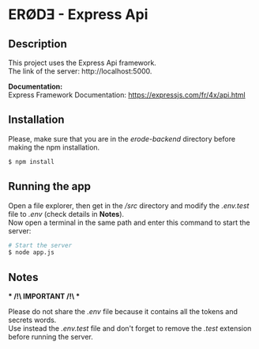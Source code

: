 # ERØDƎ - Express Api
## Description
This project uses the Express Api framework. <br>
The link of the server: http://localhost:5000. <br>

__Documentation:__ <br>
Express Framework Documentation: https://expressjs.com/fr/4x/api.html

## Installation
Please, make sure that you are in the _erode-backend_ directory before making the npm installation.

```bash
$ npm install
```

## Running the app
Open a file explorer, then get in the _/src_ directory and modify the _.env.test_ file to _.env_ (check details in **Notes**). <br>
Now open a terminal in the same path and enter this command to start the server:

```bash
# Start the server
$ node app.js
```
## <a name="head1"></a> Notes
__* /!\ IMPORTANT /!\ *__ <br>

Please do not share the _.env_ file because it contains all the tokens and secrets words. <br>
Use instead the _.env.test_ file and don't forget to remove the _.test_ extension before running the server.
